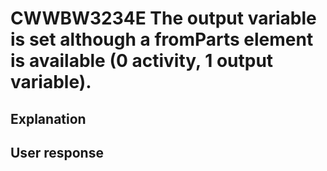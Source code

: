 # CWWBW3234E The output variable is set although a fromParts element is available (0 activity, 1 output variable).

## Explanation

## User response